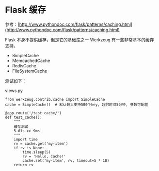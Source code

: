# Flask 缓存

参考：[http://www.pythondoc.com/flask/patterns/caching.html](http://www.pythondoc.com/flask/patterns/caching.html)

Flask 本身不提供缓存，但是它的基础库之一 Werkzeug 有一些非常基本的缓存支持。

- SimpleCache
- MemcachedCache
- RedisCache
- FileSystemCache


测试如下：

views.py

```
from werkzeug.contrib.cache import SimpleCache
cache = SimpleCache()  # 默认最大支持500个key, 超时时间5分钟, 参数可配置
```

```
@app.route('/test_cache/')
def test_cache():
    """
    缓存测试
    5.01s >> 9ms
    """
    import time
    rv = cache.get('my-item')
    if rv is None:
        time.sleep(5)
        rv = 'Hello, Cache!'
        cache.set('my-item', rv, timeout=5 * 10)
    return rv
```
